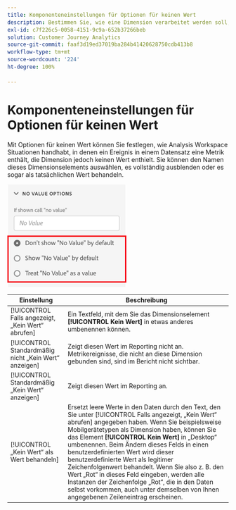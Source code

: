 ```yaml
---
title: Komponenteneinstellungen für Optionen für keinen Wert
description: Bestimmen Sie, wie eine Dimension verarbeitet werden soll, wenn sie leer ist.
exl-id: c7f226c5-0058-4151-9c9a-652b37266beb
solution: Customer Journey Analytics
source-git-commit: faaf3d19ed37019ba284b41420628750cdb413b8
workflow-type: tm+mt
source-wordcount: '224'
ht-degree: 100%

---
```


# Komponenteneinstellungen für Optionen für keinen Wert

Mit Optionen für keinen Wert können Sie festlegen, wie Analysis Workspace Situationen handhabt, in denen ein Ereignis in einem Datensatz eine Metrik enthält, die Dimension jedoch keinen Wert enthielt. Sie können den Namen dieses Dimensionselements auswählen, es vollständig ausblenden oder es sogar als tatsächlichen Wert behandeln.

![Keine Wertoptionen](../assets/no-value-options.png)

| Einstellung | Beschreibung |
| --- | --- |
| [!UICONTROL Falls angezeigt, „Kein Wert“ abrufen] | Ein Textfeld, mit dem Sie das Dimensionselement **[!UICONTROL Kein Wert]** in etwas anderes umbenennen können. |
| [!UICONTROL Standardmäßig nicht „Kein Wert“ anzeigen] | Zeigt diesen Wert im Reporting nicht an. Metrikereignisse, die nicht an diese Dimension gebunden sind, sind im Bericht nicht sichtbar. |
| [!UICONTROL Standardmäßig „Kein Wert“ anzeigen] | Zeigt diesen Wert im Reporting an. |
| [!UICONTROL „Kein Wert“ als Wert behandeln] | Ersetzt leere Werte in den Daten durch den Text, den Sie unter [!UICONTROL Falls angezeigt, „Kein Wert“ abrufen] angegeben haben. Wenn Sie beispielsweise Mobilgerätetypen als Dimension haben, können Sie das Element **[!UICONTROL Kein Wert]** in „Desktop“ umbenennen. Beim Ändern dieses Felds in einen benutzerdefinierten Wert wird dieser benutzerdefinierte Wert als legitimer Zeichenfolgenwert behandelt. Wenn Sie also z. B. den Wert „Rot“ in dieses Feld eingeben, werden alle Instanzen der Zeichenfolge „Rot“, die in den Daten selbst vorkommen, auch unter demselben von Ihnen angegebenen Zeileneintrag erscheinen. |

